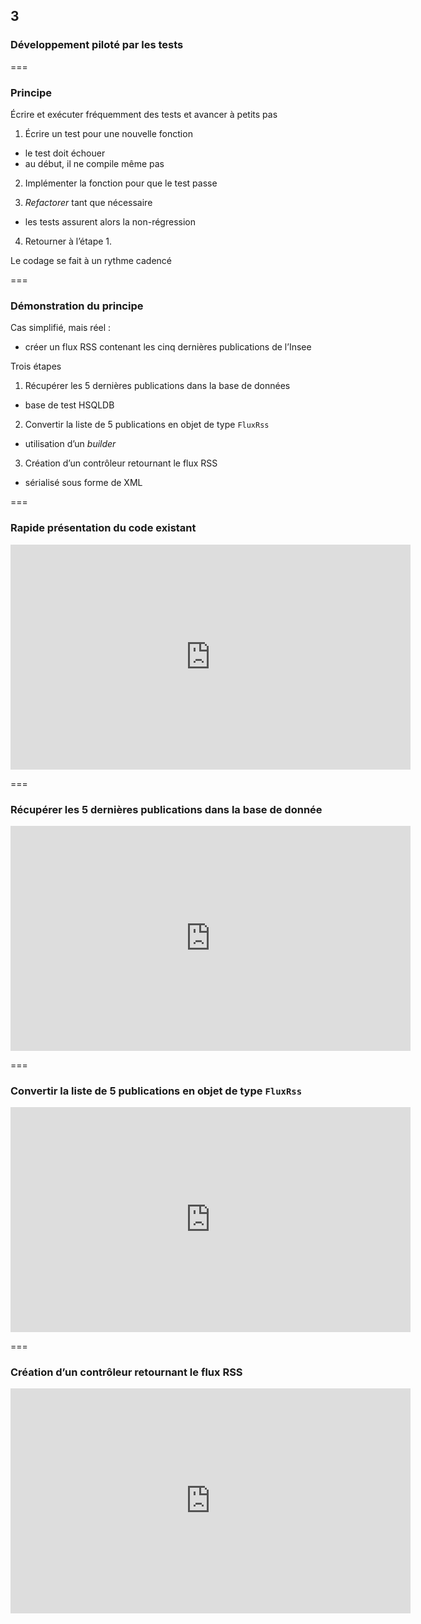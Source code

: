 <!-- .slide: data-background-image="images/swcraftmanship.jpg" data-background-size="100%" class="chapter" -->
## 3
### Développement piloté par les tests

===

<!-- .slide: class="slide" -->
### Principe 

Écrire et exécuter fréquemment des tests et avancer à petits pas

 1. Écrire un test pour une nouvelle fonction
  - le test doit échouer
  - au début, il ne compile même pas
 
 2. Implémenter la fonction pour que le test passe
 
 3. _Refactorer_ tant que nécessaire
  - les tests assurent alors la non-régression
  
 4. Retourner à l’étape 1.

Le codage se fait à un rythme cadencé

===

<!-- .slide: class="slide" -->
### Démonstration du principe
 
Cas simplifié, mais réel :

 - créer un flux RSS contenant les cinq dernières publications de l’Insee

Trois étapes

 1. Récupérer les 5 dernières publications dans la base de données
  - base de test HSQLDB
 
 2. Convertir la liste de 5 publications en objet de type `FluxRss`
  - utilisation d’un _builder_
  
 3. Création d’un contrôleur retournant le flux RSS
  - sérialisé sous forme de XML

===

<!-- .slide: class="slide" -->
### Rapide présentation du code existant 

<iframe width="640" height="360" src="https://www.youtube.com/embed/KHx9S9_UFLs?rel=0" frameborder="0" allowfullscreen></iframe>

===

<!-- .slide: class="slide" -->
### Récupérer les 5 dernières publications dans la base de donnée

<iframe width="640" height="360" src="https://www.youtube.com/embed/dNPezd7w43Q?rel=0" frameborder="0" allowfullscreen></iframe>

===

<!-- .slide: class="slide" -->
### Convertir la liste de 5 publications en objet de type `FluxRss`

<iframe width="640" height="360" src="https://www.youtube.com/embed/JtLnFM7rRYc?rel=0" frameborder="0" allowfullscreen></iframe>

===

<!-- .slide: class="slide" -->
### Création d’un contrôleur retournant le flux RSS

<iframe width="640" height="360" src="https://www.youtube.com/embed/Yaxd2BOeHkI?rel=0" frameborder="0" allowfullscreen></iframe>
